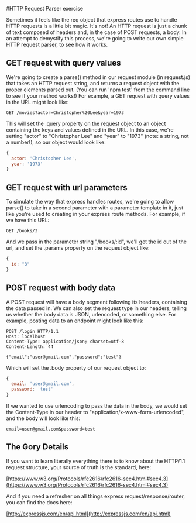 #HTTP Request Parser exercise

Sometimes it feels like the req object that express routes use to handle HTTP requests is a little bit magic. It's not! An HTTP request is just a chunk of text composed of headers and, in the case of POST requests, a body. In an attempt to demystify this process, we're going to write our own simple HTTP request parser, to see how it works.

## GET request with query values

We're going to create a parse() method in our request module (in request.js) that takes an HTTP request string, and returns a request object with the proper elements parsed out. (You can run 'npm test' from the command line to see if your method works!) For example, a GET request with query values in the URL might look like:

```
GET /movies?actor=Christopher%20Lee&year=1973
```

This will set the .query property on the request object to an object containing the keys and values defined in the URL. In this case, we're setting "actor" to "Christopher Lee" and "year" to "1973" (note: a string, not a number!), so our object would look like:

```js
{
  actor: 'Christopher Lee',
  year: '1973'
}
```

## GET request with url parameters

To simulate the way that express handles routes, we're going to allow parse() to take in a second parameter with a parameter template in it, just like you're used to creating in your express route methods. For example, if we have this URL:

```
GET /books/3
```

And we pass in the parameter string "/books/:id", we'll get the id out of the url, and set the .params property on the request object like:

```js
{
  id: "3"
}
```

## POST request with body data

A POST request will have a body segment following its headers, containing the data passed in. We can also set the request type in our headers, telling us whether the body data is JSON, urlencoded, or something else. For example, posting data to an endpoint might look like this:

```
POST /login HTTP/1.1
Host: localhost
Content-Type: application/json; charset=utf-8
Content-Length: 44

{"email":"user@gmail.com","password":"test"}
```

Which will set the .body property of our request object to:

```js
{
  email: 'user@gmail.com',
  password: 'test'
}
```

If we wanted to use urlencoding to pass the data in the body, we would set the Content-Type in our header to "application/x-www-form-urlencoded", and the body will look like this:

```
email=user@gmail.com&password=test
```

## The Gory Details

If you want to learn literally everything there is to know about the HTTP/1.1 request structure, your source of truth is the standard, here:

[https://www.w3.org/Protocols/rfc2616/rfc2616-sec4.html#sec4.3](https://www.w3.org/Protocols/rfc2616/rfc2616-sec4.html#sec4.3)

And if you need a refresher on all things express request/response/router, you can find the docs here:

[http://expressjs.com/en/api.html](http://expressjs.com/en/api.html)
